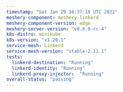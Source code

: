 ```yaml
---
timestamp: "Sat Jan 29 16:37:18 UTC 2022"
meshery-component: meshery-linkerd
meshery-component-version: edge
meshery-server-version: "v0.6.0-rc-4"
k8s-distro: minikube
k8s-version: "v1.20.1"
service-mesh: Linkerd
service-mesh-version: "stable-2.11.1"
tests:
  linkerd-destination: "Running"
  linkerd-identity: "Running"
  linkerd-proxy-injector:  "Running"
overall-status: "passing"
---
```

